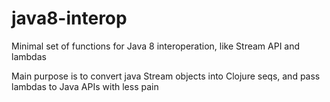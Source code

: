 # java8-interop

Minimal set of functions for Java 8 interoperation, like Stream API and lambdas

Main purpose is to convert java Stream objects into Clojure seqs, and pass lambdas to Java APIs with less pain

